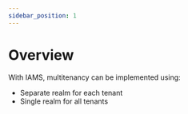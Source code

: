 ```yaml
---
sidebar_position: 1
---
```


# Overview

With IAMS, multitenancy can be implemented using:
*	Separate realm for each tenant
*	Single realm for all tenants


